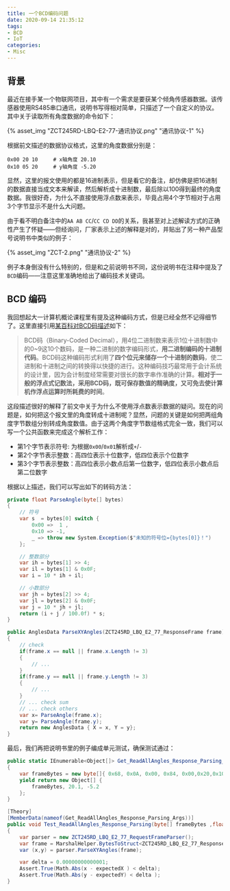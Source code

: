 ```yaml
---
title: 一个BCD编码问题
date: 2020-09-14 21:35:12
tags:
- BCD
- IoT
categories:
- Misc
---
```


## 背景

最近在接手某一个物联网项目，其中有一个需求是要获某个倾角传感器数据。该传感器使用RS485串口通讯，说明书写得相对简单，只描述了一个自定义的协议。其中关于读取所有角度数据的命令如下：

{% asset_img "ZCT245RD-LBQ-E2-77-通讯协议.png" "通讯协议-1"  %}

根据前文描述的数据协议格式，这里的角度数据分别是：
```
0x00 20 10     # x轴角度 20.10
0x10 05 20     # y轴角度 -5.20
```

显然，这里的报文使用的都是16进制表示，但是看它的备注，却仿佛是把16进制的数据直接当成文本来解读，然后解析成十进制数，最后除以100得到最终的角度数据。我很好奇，为什么不直接使用浮点数来表示，毕竟占用4个字节相对于占用3个字节显示不是什么大问题。<!--more-->

由于看不明白备注中的`AA AB CC`/`CC CD DD`的关系，我甚至对上述解读方式的正确性产生了怀疑——但经询问，厂家表示上述的解释是对的，并贴出了另一种产品型号说明书中类似的例子：

{% asset_img "ZCT-2.png" "通讯协议-2"  %}

例子本身倒没有什么特别的，但是和之前说明书不同，这份说明书在注释中提及了`BCD`编码——注意这里准确地给出了编码技术关键词。

## BCD 编码

我回想起大一计算机概论课程里有提及这种编码方式，但是已经全然不记得细节了。这里直接引用[某百科对BCD码描述](https://baike.baidu.com/item/BCD%E7%A0%81)如下：
> BCD码（Binary-Coded Decimal‎），用4位二进制数来表示1位十进制数中的0~9这10个数码，是一种二进制的数字编码形式，**用二进制编码的十进制代码**。BCD码这种编码形式利用了**四个位元来储存一个十进制的数码**，使二进制和十进制之间的转换得以快捷的进行。这种编码技巧最常用于会计系统的设计里，因为会计制度经常需要对很长的数字串作准确的计算。**相对于一般的浮点式记数法，采用BCD码，既可保存数值的精确度，又可免去使计算机作浮点运算时所耗费的时间**。

这段描述很好的解释了前文中关于为什么不使用浮点数表示数据的疑问。现在的问题是，如何把这个报文里的角度转成十进制呢？显然，问题的关键是如何把两组角度字节数组分别转成角度数值。由于这两个角度字节数组格式完全一致，我们可以写一个公共函数来完成这个解析工作：

- 第1个字节表示符号: 为根据`0x00`/`0x01`解析成`+`/`-`
- 第2个字节表示整数：高四位表示十位数字，低四位表示个位数字
- 第3个字节表示整数：高四位表示小数点后第一位数字，低四位表示小数点后第二位数字

根据以上描述，我们可以写出如下的转码方法：
```csharp
private float ParseAngle(byte[] bytes)
{
    // 符号
    var s  = bytes[0] switch {
        0x00 =>  1 ,
        0x10 => -1,
        _ => throw new System.Exception($"未知的符号位={bytes[0]}！")
    };

    // 整数部分
    var ih = bytes[1] >> 4;
    var il = bytes[1] & 0x0F;
    var i = 10 * ih + il;

    // 小数部分
    var jh = bytes[2] >> 4;
    var jl = bytes[2] & 0x0F;
    var j = 10 * jh + jl;
    return (i + j / 100.0f) * s;
}

public AnglesData ParseXYAngles(ZCT245RD_LBQ_E2_77_ResponseFrame frame)
{
    // check
    if(frame.x == null || frame.x.Length != 3)
    {
        // ...
    }
    if(frame.y == null || frame.y.Length != 3)
    {
        // ...
    }
    // ... check sum
    // ... check others
    var x= ParseAngle(frame.x);
    var y= ParseAngle(frame.y);
    return new AnglesData { X = x, Y = y};
}
```

最后，我们再把说明书里的例子编成单元测试，确保测试通过：
```csharp
public static IEnumerable<Object[]> Get_ReadAllAngles_Response_Parsing_Args()
{
    var frameBytes = new byte[]{ 0x68, 0x0A, 0x00, 0x84, 0x00,0x20,0x10, 0x10, 0x05, 0x20, 0xF3 };
    yield return new Object[] { 
        frameBytes, 20.1, -5.2
    };
}

[Theory]
[MemberData(nameof(Get_ReadAllAngles_Response_Parsing_Args))]
public void Test_ReadAllAngles_Response_Parsing(byte[] frameBytes ,float expectedX, float expectedY)
{
    var parser = new ZCT245RD_LBQ_E2_77_RequestFrameParser();
    var frame = MarshalHelper.BytesToStruct<ZCT245RD_LBQ_E2_77_ResponseFrame>(frameBytes);
    var (x,y) = parser.ParseXYAngles(frame);

    var delta = 0.00000000000001;
    Assert.True(Math.Abs(x - expectedX ) < delta);
    Assert.True(Math.Abs(y - expectedY) < delta );
}
```